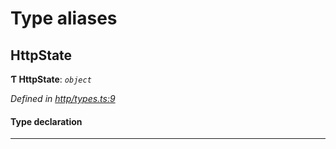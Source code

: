 

# Type aliases

<a id="httpstate"></a>

##  HttpState

**Ƭ HttpState**: *`object`*

*Defined in [http/types.ts:9](https://github.com/polkadot-js/api/blob/d16671c/packages/rpc-provider/src/http/types.ts#L9)*

#### Type declaration

___

